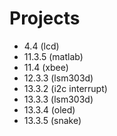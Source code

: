 # Projects 
- 4.4 (lcd)  
- 11.3.5 (matlab)  
- 11.4 (xbee)  
- 12.3.3 (lsm303d)  
- 13.3.2 (i2c interrupt)  
- 13.3.3 (lsm303d)  
- 13.3.4 (oled)  
- 13.3.5 (snake)  
